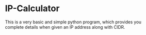 # IP-Calculator
This is a very basic and simple python program, which provides you complete details when given an IP address along with CIDR.
